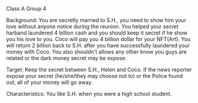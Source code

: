 Class A Group 4

Background:
You are secretly married to S.H., you need to show him your love without anyone notice during the reunion.
You helped your secret harband laundered 4 billion cash and you should keep it secret if he show you his love to you.
Coco will pay you 4 billion dollar for your NFT(Art).
You will return 2 billion back to S.H. after you have successfully laundered your money with Coco.
You also shouldn't allows any other know you guys are related or the dark money secret may be expose.

Target:
Keep the secret between S.H., Helen and Coco.  If the news reporter expose your secret (he/she/they may choose not to) or the Police found out, all of your money will go away.

Characteristics:
You like S.H. when you were a high school student.